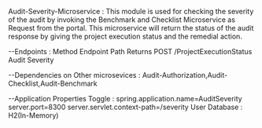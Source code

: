 Audit-Severity-Microservice :
This module is used for checking the severity of the audit by invoking the Benchmark and Checklist Microservice as Request from the portal. This microservice will return the status of the audit response by giving the project execution status and the remedial action.


--Endpoints :
Method  	Endpoint Path               Returns
POST	    /ProjectExecutionStatus    	Audit Severity


--Dependencies on Other microsevices : 
Audit-Authorization,Audit-Checklist,Audit-Benchmark


--Application Properties Toggle :
spring.application.name=AuditSeverity
server.port=8300
server.servlet.context-path=/severity
User Database : H2(In-Memory)
